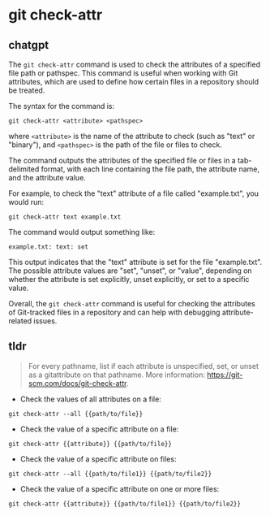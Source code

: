 # git check-attr 
## chatgpt 
The `git check-attr` command is used to check the attributes of a specified file path or pathspec. This command is useful when working with Git attributes, which are used to define how certain files in a repository should be treated. 

The syntax for the command is:

```
git check-attr <attribute> <pathspec>
```

where `<attribute>` is the name of the attribute to check (such as "text" or "binary"), and `<pathspec>` is the path of the file or files to check. 

The command outputs the attributes of the specified file or files in a tab-delimited format, with each line containing the file path, the attribute name, and the attribute value. 

For example, to check the "text" attribute of a file called "example.txt", you would run:

```
git check-attr text example.txt
```

The command would output something like:

```
example.txt: text: set
```

This output indicates that the "text" attribute is set for the file "example.txt". The possible attribute values are "set", "unset", or "value", depending on whether the attribute is set explicitly, unset explicitly, or set to a specific value. 

Overall, the `git check-attr` command is useful for checking the attributes of Git-tracked files in a repository and can help with debugging attribute-related issues. 

## tldr 
 
> For every pathname, list if each attribute is unspecified, set, or unset as a gitattribute on that pathname.
> More information: <https://git-scm.com/docs/git-check-attr>.

- Check the values of all attributes on a file:

`git check-attr --all {{path/to/file}}`

- Check the value of a specific attribute on a file:

`git check-attr {{attribute}} {{path/to/file}}`

- Check the value of a specific attribute on files:

`git check-attr --all {{path/to/file1}} {{path/to/file2}}`

- Check the value of a specific attribute on one or more files:

`git check-attr {{attribute}} {{path/to/file1}} {{path/to/file2}}`
